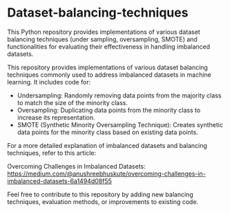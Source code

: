 # Dataset-balancing-techniques
This Python repository provides implementations of various dataset balancing techniques (under sampling, oversampling, SMOTE) and functionalities for evaluating their effectiveness in handling imbalanced datasets.

This repository provides implementations of various dataset balancing techniques commonly used to address imbalanced datasets in machine learning. It includes code for:

- Undersampling: Randomly removing data points from the majority class to match the size of the minority class.
- Oversampling: Duplicating data points from the minority class to increase its representation.
- SMOTE (Synthetic Minority Oversampling Technique): Creates synthetic data points for the minority class based on existing data points.

For a more detailed explanation of imbalanced datasets and balancing techniques, refer to this article:

Overcoming Challenges in Imbalanced Datasets: https://medium.com/@anushreebhuskute/overcoming-challenges-in-imbalanced-datasets-6a1494d08f55

Feel free to contribute to this repository by adding new balancing techniques, evaluation methods, or improvements to existing code.
